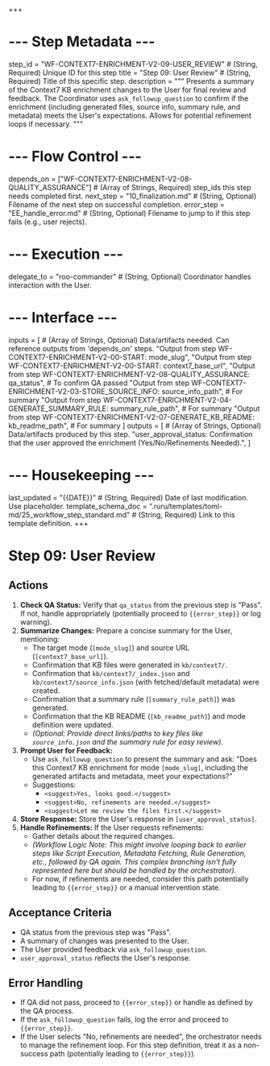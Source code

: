 +++
# --- Step Metadata ---
step_id = "WF-CONTEXT7-ENRICHMENT-V2-09-USER_REVIEW" # (String, Required) Unique ID for this step
title = "Step 09: User Review" # (String, Required) Title of this specific step.
description = """
Presents a summary of the Context7 KB enrichment changes to the User for final review and feedback. The Coordinator uses `ask_followup_question` to confirm if the enrichment (including generated files, source info, summary rule, and metadata) meets the User's expectations. Allows for potential refinement loops if necessary.
"""

# --- Flow Control ---
depends_on = ["WF-CONTEXT7-ENRICHMENT-V2-08-QUALITY_ASSURANCE"] # (Array of Strings, Required) step_ids this step needs completed first.
next_step = "10_finalization.md" # (String, Optional) Filename of the next step on successful completion.
error_step = "EE_handle_error.md" # (String, Optional) Filename to jump to if this step fails (e.g., user rejects).

# --- Execution ---
delegate_to = "roo-commander" # (String, Optional) Coordinator handles interaction with the User.

# --- Interface ---
inputs = [ # (Array of Strings, Optional) Data/artifacts needed. Can reference outputs from 'depends_on' steps.
    "Output from step WF-CONTEXT7-ENRICHMENT-V2-00-START: mode_slug",
    "Output from step WF-CONTEXT7-ENRICHMENT-V2-00-START: context7_base_url",
    "Output from step WF-CONTEXT7-ENRICHMENT-V2-08-QUALITY_ASSURANCE: qa_status", # To confirm QA passed
    "Output from step WF-CONTEXT7-ENRICHMENT-V2-03-STORE_SOURCE_INFO: source_info_path", # For summary
    "Output from step WF-CONTEXT7-ENRICHMENT-V2-04-GENERATE_SUMMARY_RULE: summary_rule_path", # For summary
    "Output from step WF-CONTEXT7-ENRICHMENT-V2-07-GENERATE_KB_README: kb_readme_path", # For summary
]
outputs = [ # (Array of Strings, Optional) Data/artifacts produced by this step.
    "user_approval_status: Confirmation that the user approved the enrichment (Yes/No/Refinements Needed).",
]

# --- Housekeeping ---
last_updated = "{{DATE}}" # (String, Required) Date of last modification. Use placeholder.
template_schema_doc = ".ruru/templates/toml-md/25_workflow_step_standard.md" # (String, Required) Link to this template definition.
+++

# Step 09: User Review

## Actions

1.  **Check QA Status:** Verify that `qa_status` from the previous step is "Pass". If not, handle appropriately (potentially proceed to `{{error_step}}` or log warning).
2.  **Summarize Changes:** Prepare a concise summary for the User, mentioning:
    *   The target mode (`[mode_slug]`) and source URL (`[context7_base_url]`).
    *   Confirmation that KB files were generated in `kb/context7/`.
    *   Confirmation that `kb/context7/_index.json` and `kb/context7/source_info.json` (with fetched/default metadata) were created.
    *   Confirmation that a summary rule (`[summary_rule_path]`) was generated.
    *   Confirmation that the KB README (`[kb_readme_path]`) and mode definition were updated.
    *   *(Optional: Provide direct links/paths to key files like `source_info.json` and the summary rule for easy review).*
3.  **Prompt User for Feedback:**
    *   Use `ask_followup_question` to present the summary and ask: "Does this Context7 KB enrichment for mode `[mode_slug]`, including the generated artifacts and metadata, meet your expectations?"
    *   Suggestions:
        *   `<suggest>Yes, looks good.</suggest>`
        *   `<suggest>No, refinements are needed.</suggest>`
        *   `<suggest>Let me review the files first.</suggest>`
4.  **Store Response:** Store the User's response in `[user_approval_status]`.
5.  **Handle Refinements:** If the User requests refinements:
    *   Gather details about the required changes.
    *   *(Workflow Logic Note: This might involve looping back to earlier steps like Script Execution, Metadata Fetching, Rule Generation, etc., followed by QA again. This complex branching isn't fully represented here but should be handled by the orchestrator).*
    *   For now, if refinements are needed, consider this path potentially leading to `{{error_step}}` or a manual intervention state.

## Acceptance Criteria

*   QA status from the previous step was "Pass".
*   A summary of changes was presented to the User.
*   The User provided feedback via `ask_followup_question`.
*   `user_approval_status` reflects the User's response.

## Error Handling

*   If QA did not pass, proceed to `{{error_step}}` or handle as defined by the QA process.
*   If the `ask_followup_question` fails, log the error and proceed to `{{error_step}}`.
*   If the User selects "No, refinements are needed", the orchestrator needs to manage the refinement loop. For this step definition, treat it as a non-success path (potentially leading to `{{error_step}}`).